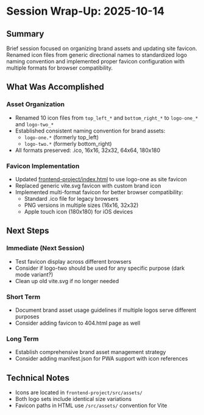 # Session Wrap-Up: 2025-10-14

## Summary

Brief session focused on organizing brand assets and updating site favicon. Renamed icon files from generic directional names to standardized logo naming convention and implemented proper favicon configuration with multiple formats for browser compatibility.

## What Was Accomplished

### Asset Organization
- Renamed 10 icon files from `top_left_*` and `bottom_right_*` to `logo-one_*` and `logo-two_*`
- Established consistent naming convention for brand assets:
  - `logo-one.*` (formerly top_left)
  - `logo-two.*` (formerly bottom_right)
- All formats preserved: .ico, 16x16, 32x32, 64x64, 180x180

### Favicon Implementation
- Updated [frontend-project/index.html](../../frontend-project/index.html) to use logo-one as site favicon
- Replaced generic vite.svg favicon with custom brand icon
- Implemented multi-format favicon for better browser compatibility:
  - Standard .ico file for legacy browsers
  - PNG versions in multiple sizes (16x16, 32x32)
  - Apple touch icon (180x180) for iOS devices

## Next Steps

### Immediate (Next Session)
- Test favicon display across different browsers
- Consider if logo-two should be used for any specific purpose (dark mode variant?)
- Clean up old vite.svg if no longer needed

### Short Term
- Document brand asset usage guidelines if multiple logos serve different purposes
- Consider adding favicon to 404.html page as well

### Long Term
- Establish comprehensive brand asset management strategy
- Consider adding manifest.json for PWA support with icon references

## Technical Notes

- Icons are located in `frontend-project/src/assets/`
- Both logo sets include identical size variations
- Favicon paths in HTML use `/src/assets/` convention for Vite
